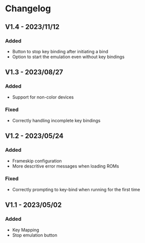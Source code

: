 # Changelog

## V1.4 - 2023/11/12

### Added
- Button to stop key binding after initiating a bind
- Option to start the emulation even without key bindings

## V1.3 - 2023/08/27

### Added
- Support for non-color devices

### Fixed
- Correctly handling incomplete key bindings

## V1.2 - 2023/05/24

### Added
- Frameskip configuration
- More descritive error messages when loading ROMs

### Fixed
- Correctly prompting to key-bind when running for the first time


## V1.1 - 2023/05/02

### Added
- Key Mapping
- Stop emulation button